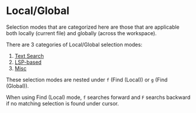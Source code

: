 # Local/Global

Selection modes that are categorized here are those that are applicable both locally (current file) and globally (across the workspace).

There are 3 categories of Local/Global selection modes:

1. [Text Search](./text-search.md)
1. [LSP-based](./lsp-based.md)
1. [Misc](./misc.md)

These selection modes are nested under `f` (Find (Local)) or `g` (Find (Global)).

When using Find (Local) mode, `f` searches forward and `F` searchs backward if
no matching selection is found under cursor.

